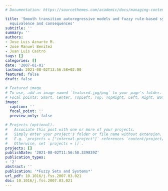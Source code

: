 ```yaml
---
# Documentation: https://sourcethemes.com/academic/docs/managing-content/

title: 'Smooth transition autoregressive models and fuzzy rule-based systems: Functional
  equivalence and consequences'
subtitle: ''
summary: ''
authors:
- Jose Luis Aznarte M.
- Jose Manuel Benitez
- Juan Luis Castro
tags: []
categories: []
date: '2007-01-01'
lastmod: 2021-08-02T13:56:58+02:00
featured: false
draft: false

# Featured image
# To use, add an image named `featured.jpg/png` to your page's folder.
# Focal points: Smart, Center, TopLeft, Top, TopRight, Left, Right, BottomLeft, Bottom, BottomRight.
image:
  caption: ''
  focal_point: ''
  preview_only: false

# Projects (optional).
#   Associate this post with one or more of your projects.
#   Simply enter your project's folder or file name without extension.
#   E.g. `projects = ["internal-project"]` references `content/project/deep-learning/index.md`.
#   Otherwise, set `projects = []`.
projects: []
publishDate: '2021-08-02T11:56:58.339839Z'
publication_types:
- '2'
abstract: ''
publication: '*Fuzzy Sets and Systems*'
url_pdf: 10.1016/j.fss.2007.03.021
doi: 10.1016/j.fss.2007.03.021
---
```

